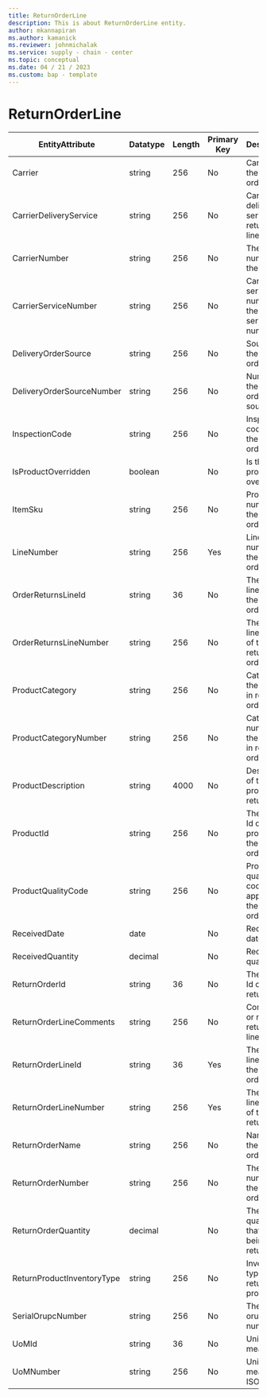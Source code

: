 ```yaml
---
title: ReturnOrderLine
description: This is about ReturnOrderLine entity.
author: mkannapiran
ms.author: kamanick
ms.reviewer: johnmichalak
ms.service: supply - chain - center
ms.topic: conceptual
ms.date: 04 / 21 / 2023
ms.custom: bap - template
---
```


# **ReturnOrderLine**

|	EntityAttribute	|	Datatype	|	Length	|	Primary Key	|	Description	|
|---------------|--------|------|----------|-----------|
|	Carrier	|	string	|	256	|	No	|	Carrier of the return order line	|
|	CarrierDeliveryService	|	string	|	256	|	No	|	Carrier delivery service for return order line	|
|	CarrierNumber	|	string	|	256	|	No	|	The unique number of the carrier	|
|	CarrierServiceNumber	|	string	|	256	|	No	|	Carrier service number of the return service number	|
|	DeliveryOrderSource	|	string	|	256	|	No	|	Source for the deliveyr order	|
|	DeliveryOrderSourceNumber	|	string	|	256	|	No	|	Number of the delivery order source	|
|	InspectionCode	|	string	|	256	|	No	|	Inspection code for the return order line	|
|	IsProductOverridden	|	boolean	|		|	No	|	Is the product overridden	|
|	ItemSku	|	string	|	256	|	No	|	Product number of the return order	|
|	LineNumber	|	string	|	256	|	Yes	|	Line number of the returns order	|
|	OrderReturnsLineId	|	string	|	36	|	No	|	The unique line Id of the returns order	|
|	OrderReturnsLineNumber	|	string	|	256	|	No	|	The unique line number of the returns order	|
|	ProductCategory	|	string	|	256	|	No	|	Category of the product in return order	|
|	ProductCategoryNumber	|	string	|	256	|	No	|	Category number of the product in return order	|
|	ProductDescription	|	string	|	4000	|	No	|	Description of the product in return order	|
|	ProductId	|	string	|	256	|	No	|	The unique Id of the product in the return order	|
|	ProductQualityCode	|	string	|	256	|	No	|	Product quality code applied for the return order line	|
|	ReceivedDate	|	date	|		|	No	|	Received date	|
|	ReceivedQuantity	|	decimal	|		|	No	|	Received quantity	|
|	ReturnOrderId	|	string	|	36	|	No	|	The unique Id of the return order	|
|	ReturnOrderLineComments	|	string	|	256	|	No	|	Comments or notes for return order line	|
|	ReturnOrderLineId	|	string	|	36	|	Yes	|	The unique line Id of the return order	|
|	ReturnOrderLineNumber	|	string	|	256	|	Yes	|	The unique line number of the return order	|
|	ReturnOrderName	|	string	|	256	|	No	|	Name of the return order	|
|	ReturnOrderNumber	|	string	|	256	|	No	|	The unique number of the return order	|
|	ReturnOrderQuantity	|	decimal	|		|	No	|	The quantity that is being returned 	|
|	ReturnProductInventoryType	|	string	|	256	|	No	|	Inventory type of the return product	|
|	SerialOrupcNumber	|	string	|	256	|	No	|	The serial orupc number	|
|	UoMId	|	string	|	36	|	No	|	Unit of measure Id	|
|	UoMNumber	|	string	|	256	|	No	|	Unit of measure ISO code	|
